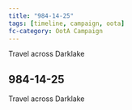 ```yaml
---
title: "984-14-25"
tags: [timeline, campaign, oota]
fc-category: OotA Campaign
---
```

<span class='ob-timelines'
	data-date='984-14-25-00'
	data-title='Campaign: NAGA Adventures'
	data-class='orange'> Travel across Darklake </span>
## 984-14-25
Travel across Darklake
